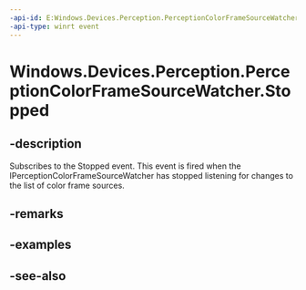 ```yaml
---
-api-id: E:Windows.Devices.Perception.PerceptionColorFrameSourceWatcher.Stopped
-api-type: winrt event
---
```


<!-- Event syntax
public event Windows.Foundation.TypedEventHandler Stopped<Windows.Devices.Perception.PerceptionColorFrameSourceWatcher,  object>
-->

# Windows.Devices.Perception.PerceptionColorFrameSourceWatcher.Stopped

## -description
Subscribes to the Stopped event. This event is fired when the IPerceptionColorFrameSourceWatcher has stopped listening for changes to the list of color frame sources.

## -remarks

## -examples

## -see-also
